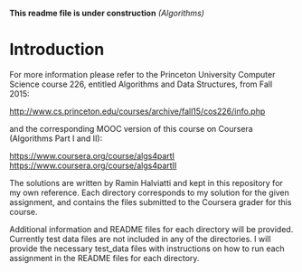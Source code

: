 **This readme file is under construction** *(Algorithms)*

# Introduction
For more information please refer to the Princeton University Computer Science course 226, entitled 
Algorithms and Data Structures, from Fall 2015: 

http://www.cs.princeton.edu/courses/archive/fall15/cos226/info.php

and the corresponding MOOC version of this course on Coursera (Algorithms Part I and II):

https://www.coursera.org/course/algs4partI
https://www.coursera.org/course/algs4partII

The solutions are written by Ramin Halviatti and kept in this repository for my own reference. 
Each directory corresponds to my solution for the given assignment, and contains the files submitted 
to the Coursera grader for this course.

Additional information and README files for each directory will be provided. Currently test data files are not
included in any of the directories. I will provide the necessary test_data files with instructions on 
how to run each assignment in the README files for each directory. 
